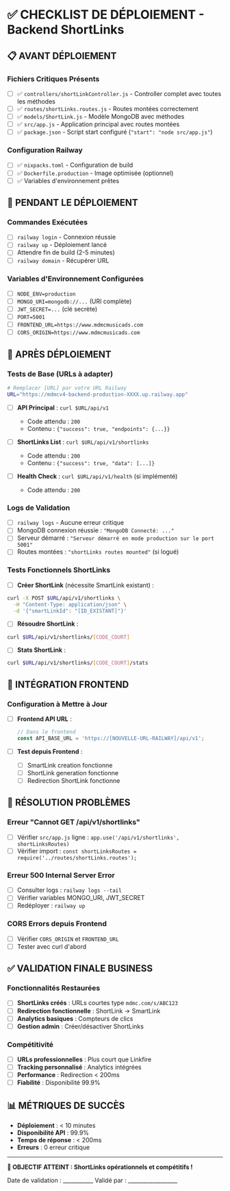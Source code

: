 # ✅ CHECKLIST DE DÉPLOIEMENT - Backend ShortLinks

## 📋 AVANT DÉPLOIEMENT

### Fichiers Critiques Présents
- [ ] ✅ `controllers/shortLinkController.js` - Controller complet avec toutes les méthodes
- [ ] ✅ `routes/shortLinks.routes.js` - Routes montées correctement
- [ ] ✅ `models/ShortLink.js` - Modèle MongoDB avec méthodes
- [ ] ✅ `src/app.js` - Application principal avec routes montées
- [ ] ✅ `package.json` - Script start configuré (`"start": "node src/app.js"`)

### Configuration Railway
- [ ] ✅ `nixpacks.toml` - Configuration de build
- [ ] ✅ `Dockerfile.production` - Image optimisée (optionnel)
- [ ] ✅ Variables d'environnement prêtes

## 🚀 PENDANT LE DÉPLOIEMENT

### Commandes Exécutées
- [ ] `railway login` - Connexion réussie
- [ ] `railway up` - Déploiement lancé
- [ ] Attendre fin de build (2-5 minutes)
- [ ] `railway domain` - Récupérer URL

### Variables d'Environnement Configurées
- [ ] `NODE_ENV=production`
- [ ] `MONGO_URI=mongodb://...` (URI complète)
- [ ] `JWT_SECRET=...` (clé secrète)
- [ ] `PORT=5001`
- [ ] `FRONTEND_URL=https://www.mdmcmusicads.com`
- [ ] `CORS_ORIGIN=https://www.mdmcmusicads.com`

## 🧪 APRÈS DÉPLOIEMENT

### Tests de Base (URLs à adapter)
```bash
# Remplacer [URL] par votre URL Railway
URL="https://mdmcv4-backend-production-XXXX.up.railway.app"
```

- [ ] **API Principal** : `curl $URL/api/v1`
  - Code attendu : `200`
  - Contenu : `{"success": true, "endpoints": {...}}`

- [ ] **ShortLinks List** : `curl $URL/api/v1/shortlinks`
  - Code attendu : `200`
  - Contenu : `{"success": true, "data": [...]}`

- [ ] **Health Check** : `curl $URL/api/v1/health` (si implémenté)
  - Code attendu : `200`

### Logs de Validation
- [ ] `railway logs` - Aucune erreur critique
- [ ] MongoDB connexion réussie : `"MongoDB Connecté: ..."`
- [ ] Serveur démarré : `"Serveur démarré en mode production sur le port 5001"`
- [ ] Routes montées : `"shortLinks routes mounted"` (si logué)

### Tests Fonctionnels ShortLinks
- [ ] **Créer ShortLink** (nécessite SmartLink existant) :
```bash
curl -X POST $URL/api/v1/shortlinks \
  -H "Content-Type: application/json" \
  -d '{"smartLinkId": "[ID_EXISTANT]"}'
```

- [ ] **Résoudre ShortLink** :
```bash
curl $URL/api/v1/shortlinks/[CODE_COURT]
```

- [ ] **Stats ShortLink** :
```bash
curl $URL/api/v1/shortlinks/[CODE_COURT]/stats
```

## 🔗 INTÉGRATION FRONTEND

### Configuration à Mettre à Jour
- [ ] **Frontend API URL** : 
  ```javascript
  // Dans le frontend
  const API_BASE_URL = 'https://[NOUVELLE-URL-RAILWAY]/api/v1';
  ```

- [ ] **Test depuis Frontend** :
  - [ ] SmartLink creation fonctionne
  - [ ] ShortLink generation fonctionne  
  - [ ] Redirection ShortLink fonctionne

## 🚨 RÉSOLUTION PROBLÈMES

### Erreur "Cannot GET /api/v1/shortlinks"
- [ ] Vérifier `src/app.js` ligne : `app.use('/api/v1/shortlinks', shortLinksRoutes)`
- [ ] Vérifier import : `const shortLinksRoutes = require('../routes/shortLinks.routes');`

### Erreur 500 Internal Server Error
- [ ] Consulter logs : `railway logs --tail`
- [ ] Vérifier variables MONGO_URI, JWT_SECRET
- [ ] Redéployer : `railway up`

### CORS Errors depuis Frontend
- [ ] Vérifier `CORS_ORIGIN` et `FRONTEND_URL`
- [ ] Tester avec curl d'abord

## ✅ VALIDATION FINALE BUSINESS

### Fonctionnalités Restaurées
- [ ] **ShortLinks créés** : URLs courtes type `mdmc.com/s/ABC123`
- [ ] **Redirection fonctionnelle** : ShortLink → SmartLink
- [ ] **Analytics basiques** : Compteurs de clics
- [ ] **Gestion admin** : Créer/désactiver ShortLinks

### Compétitivité
- [ ] **URLs professionnelles** : Plus court que Linkfire
- [ ] **Tracking personnalisé** : Analytics intégrées
- [ ] **Performance** : Redirection < 200ms
- [ ] **Fiabilité** : Disponibilité 99.9%

## 📊 MÉTRIQUES DE SUCCÈS

- **Déploiement** : < 10 minutes
- **Disponibilité API** : 99.9%
- **Temps de réponse** : < 200ms
- **Erreurs** : 0 erreur critique

---

**🎯 OBJECTIF ATTEINT : ShortLinks opérationnels et compétitifs !**

Date de validation : ___________
Validé par : __________________